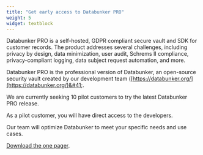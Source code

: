 ```yaml
---
title: "Get early access to Databunker PRO"
weight: 5
widget: textblock
---
```

Databunker PRO is a self-hosted, GDPR compliant secure vault and SDK for customer records. The product addresses several challenges, including privacy by design, data minimization, user audit, Schrems II compliance, privacy-compliant logging, data subject request automation, and more.

Databunker PRO is the professional version of Databunker, an open-source security vault created by our development team &#40;[https://databunker.org/](https://databunker.org/)&#41;.

We are currently seeking 10 pilot customers to try the latest Databunker PRO release.

As a pilot customer, you will have direct access to the developers.

Our team will optimize Databunker to meet your specific needs and use cases.

[Download the one pager](https://privacybunker.io/files/databunker-pro.pdf).
